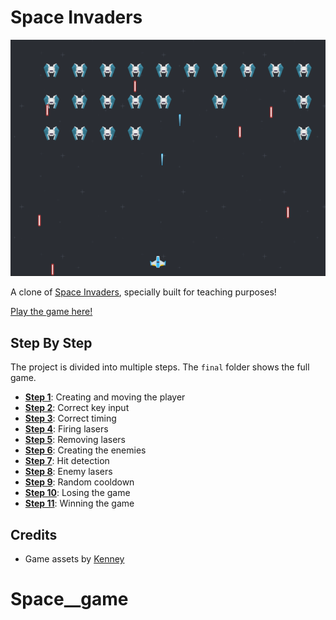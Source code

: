 # Space Invaders

![Screenshot](https://raw.githubusercontent.com/HackYourFutureBelgium/JavaScript2/master/Projects/space-game/screenshot.png)

A clone of [Space Invaders](https://en.wikipedia.org/wiki/Space_Invaders), specially built for teaching purposes!

[Play the game here!](https://www.enigmeta.com/spacegame/final/)

## Step By Step

The project is divided into multiple steps. The `final` folder shows the full game.

* [**Step 1**](./step01): Creating and moving the player
* [**Step 2**](./step02): Correct key input
* [**Step 3**](./step03): Correct timing
* [**Step 4**](./step04): Firing lasers
* [**Step 5**](./step05): Removing lasers
* [**Step 6**](./step06): Creating the enemies
* [**Step 7**](./step07): Hit detection
* [**Step 8**](./step08): Enemy lasers
* [**Step 9**](./step09): Random cooldown
* [**Step 10**](./step10): Losing the game
* [**Step 11**](./step11): Winning the game

## Credits

* Game assets by [Kenney](http://kenney.nl/assets/space-shooter-redux)
# Space__game
